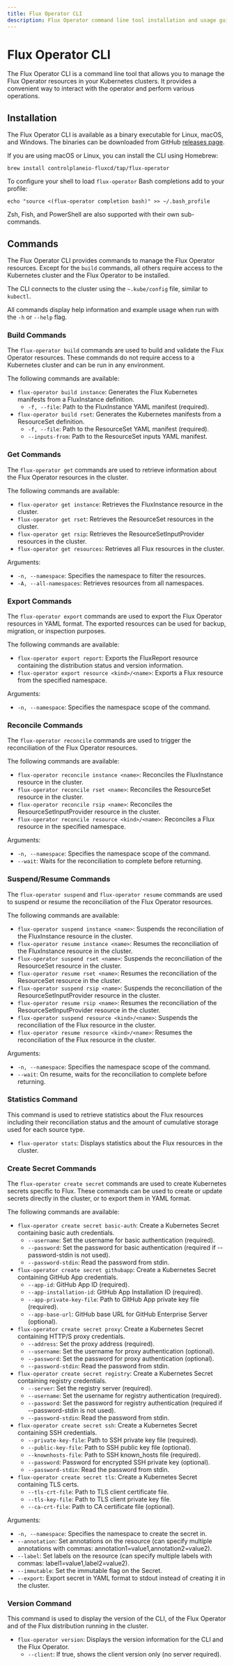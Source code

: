 ```yaml
---
title: Flux Operator CLI
description: Flux Operator command line tool installation and usage guide
---
```


# Flux Operator CLI

The Flux Operator CLI is a command line tool that allows you to manage the Flux Operator resources
in your Kubernetes clusters. It provides a convenient way to interact with the operator
and perform various operations.

## Installation

The Flux Operator CLI is available as a binary executable for Linux, macOS, and Windows. The binaries
can be downloaded from GitHub [releases page](https://github.com/controlplaneio-fluxcd/flux-operator/releases).

If you are using macOS or Linux, you can install the CLI using Homebrew:

```shell
brew install controlplaneio-fluxcd/tap/flux-operator
```

To configure your shell to load `flux-operator` Bash completions add to your profile:

```shell
echo "source <(flux-operator completion bash)" >> ~/.bash_profile
```

Zsh, Fish, and PowerShell are also supported with their own sub-commands.

## Commands

The Flux Operator CLI provides commands to manage the Flux Operator resources.
Except for the `build` commands, all others require access to the Kubernetes cluster
and the Flux Operator to be installed.

The CLI connects to the cluster using the `~.kube/config` file, similar to `kubectl`.

All commands display help information and example usage when run with the `-h` or `--help` flag.

### Build Commands

The `flux-operator build` commands are used to build and validate the Flux Operator resources.
These commands do not require access to a Kubernetes cluster and can be run in any environment.

The following commands are available:

- `flux-operator build instance`: Generates the Flux Kubernetes manifests from a FluxInstance definition.
    - `-f, --file`: Path to the FluxInstance YAML manifest (required).
- `flux-operator build rset`: Generates the Kubernetes manifests from a ResourceSet definition.
    - `-f, --file`: Path to the ResourceSet YAML manifest (required).
    - `--inputs-from`: Path to the ResourceSet inputs YAML manifest.

### Get Commands

The `flux-operator get` commands are used to retrieve information about the Flux Operator resources in the cluster.

The following commands are available:

- `flux-operator get instance`: Retrieves the FluxInstance resource in the cluster.
- `flux-operator get rset`: Retrieves the ResourceSet resources in the cluster.
- `flux-operator get rsip`: Retrieves the ResourceSetInputProvider resources in the cluster.
- `flux-operator get resources`: Retrieves all Flux resources in the cluster.

Arguments:

- `-n, --namespace`: Specifies the namespace to filter the resources.
- `-A, --all-namespaces`: Retrieves resources from all namespaces.

### Export Commands

The `flux-operator export` commands are used to export the Flux Operator resources in YAML format.
The exported resources can be used for backup, migration, or inspection purposes.

The following commands are available:

- `flux-operator export report`: Exports the FluxReport resource containing the distribution status and version information.
- `flux-operator export resource <kind>/<name>`: Exports a Flux resource from the specified namespace.

Arguments:

- `-n, --namespace`: Specifies the namespace scope of the command.

### Reconcile Commands

The `flux-operator reconcile` commands are used to trigger the reconciliation of the Flux Operator resources.

The following commands are available:

- `flux-operator reconcile instance <name>`: Reconciles the FluxInstance resource in the cluster.
- `flux-operator reconcile rset <name>`: Reconciles the ResourceSet resource in the cluster.
- `flux-operator reconcile rsip <name>`: Reconciles the ResourceSetInputProvider resource in the cluster.
- `flux-operator reconcile resource <kind>/<name>`: Reconciles a Flux resource in the specified namespace.

Arguments:

- `-n, --namespace`: Specifies the namespace scope of the command.
- `--wait`: Waits for the reconciliation to complete before returning.

### Suspend/Resume Commands

The `flux-operator suspend` and `flux-operator resume` commands are used
to suspend or resume the reconciliation of the Flux Operator resources.

The following commands are available:

- `flux-operator suspend instance <name>`: Suspends the reconciliation of the FluxInstance resource in the cluster.
- `flux-operator resume instance <name>`: Resumes the reconciliation of the FluxInstance resource in the cluster.
- `flux-operator suspend rset <name>`: Suspends the reconciliation of the ResourceSet resource in the cluster.
- `flux-operator resume rset <name>`: Resumes the reconciliation of the ResourceSet resource in the cluster.
- `flux-operator suspend rsip <name>`: Suspends the reconciliation of the ResourceSetInputProvider resource in the cluster.
- `flux-operator resume rsip <name>`: Resumes the reconciliation of the ResourceSetInputProvider resource in the cluster.
- `flux-operator suspend resource <kind>/<name>`: Suspends the reconciliation of the Flux resource in the cluster.
- `flux-operator resume resource <kind>/<name>`: Resumes the reconciliation of the Flux resource in the cluster.

Arguments:

- `-n, --namespace`: Specifies the namespace scope of the command.
- `--wait`: On resume, waits for the reconciliation to complete before returning.

### Statistics Command

This command is used to retrieve statistics about the Flux resources
including their reconciliation status and the amount of cumulative storage used for each source type.

- `flux-operator stats`: Displays statistics about the Flux resources in the cluster.

### Create Secret Commands

The `flux-operator create secret` commands are used to create Kubernetes secrets specific to Flux.
These commands can be used to create or update secrets directly in the cluster, or to export them in YAML format.

The following commands are available:

- `flux-operator create secret basic-auth`: Create a Kubernetes Secret containing basic auth credentials.
  - `--username`: Set the username for basic authentication (required).
  - `--password`: Set the password for basic authentication (required if --password-stdin is not used).
  - `--password-stdin`: Read the password from stdin.
- `flux-operator create secret githubapp`: Create a Kubernetes Secret containing GitHub App credentials.
  - `--app-id`: GitHub App ID (required).
  - `--app-installation-id`: GitHub App Installation ID (required).
  - `--app-private-key-file`: Path to GitHub App private key file (required).
  - `--app-base-url`: GitHub base URL for GitHub Enterprise Server (optional).
- `flux-operator create secret proxy`: Create a Kubernetes Secret containing HTTP/S proxy credentials.
  - `--address`: Set the proxy address (required).
  - `--username`: Set the username for proxy authentication (optional).
  - `--password`: Set the password for proxy authentication (optional).
  - `--password-stdin`: Read the password from stdin.
- `flux-operator create secret registry`: Create a Kubernetes Secret containing registry credentials.
  - `--server`: Set the registry server (required).
  - `--username`: Set the username for registry authentication (required).
  - `--password`: Set the password for registry authentication (required if --password-stdin is not used).
  - `--password-stdin`: Read the password from stdin.
- `flux-operator create secret ssh`: Create a Kubernetes Secret containing SSH credentials.
  - `--private-key-file`: Path to SSH private key file (required).
  - `--public-key-file`: Path to SSH public key file (optional).
  - `--knownhosts-file`: Path to SSH known_hosts file (required).
  - `--password`: Password for encrypted SSH private key (optional).
  - `--password-stdin`: Read the password from stdin.
- `flux-operator create secret tls`: Create a Kubernetes Secret containing TLS certs.
  - `--tls-crt-file`: Path to TLS client certificate file.
  - `--tls-key-file`: Path to TLS client private key file.
  - `--ca-crt-file`: Path to CA certificate file (optional).

Arguments:

- `-n, --namespace`: Specifies the namespace to create the secret in.
- `--annotation`: Set annotations on the resource (can specify multiple annotations with commas: annotation1=value1,annotation2=value2).
- `--label`: Set labels on the resource (can specify multiple labels with commas: label1=value1,label2=value2).
- `--immutable`: Set the immutable flag on the Secret.
- `--export`: Export secret in YAML format to stdout instead of creating it in the cluster.

### Version Command

This command is used to display the version of the CLI, of the Flux Operator
and of the Flux distribution running in the cluster.

- `flux-operator version`: Displays the version information for the CLI and the Flux Operator.
    - `--client`:  If true, shows the client version only (no server required).

